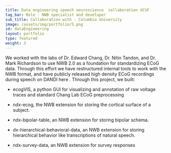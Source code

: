 ```yaml
---
title: Data engineering speech neuroscience  collaboration UCSF
tag_bar: Role - NWB specialist and developer
sub_title: Collaboration with - Columbia University
image: /assets/img/portfolio/5.png
id: dataEngineering
layout: portfolio
type: featured
weight: 3
---
```


We worked with the labs of Dr. Edward Chang, Dr. Nitin Tandon, and Dr. Mark Richardson to use NWB 2.0 as a foundation for standardizing ECoG data. Through this effort we have restructured internal tools to work with the NWB format, and have publicly released high density ECoG recordings during speech on DANDI here . Through this project, we built:

- ecogVIS, a python GUI for visualizing and annotation of raw voltage traces and standard Chang Lab ECoG preprocessing

- ndx-ecog, the NWB extension for storing the cortical surface of a subject.

- ndx-bipolar-table, an NWB extension for storing bipolar schema.
- dx-hierarchical-behavioral-data, an NWB extension for storing hierarchical behavior like transcriptions of natural speech.
- ndx-survey-data, an NWB extension for survey responses

